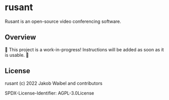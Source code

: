# rusant

Rusant is an open-source video conferencing software.

## Overview

🚧 This project is a work-in-progress! Instructions will be added as soon as it is usable. 🚧

## License

rusant (c) 2022 Jakob Waibel and contributors

SPDX-License-Identifier: AGPL-3.0License